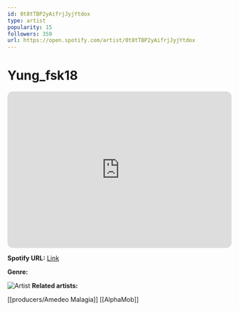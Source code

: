 ```yaml
---
id: 0t8tTBP2yAifrjJyjYtdox
type: artist
popularity: 15
followers: 359
url: https://open.spotify.com/artist/0t8tTBP2yAifrjJyjYtdox
---
```

# Yung_fsk18

<iframe style="border-radius:12px" src="https://open.spotify.com/embed/artist/0t8tTBP2yAifrjJyjYtdox" width="100%" height="352" frameBorder="0" allowfullscreen="" allow="autoplay; clipboard-write; encrypted-media; fullscreen; picture-in-picture" loading="lazy"></iframe>

**Spotify URL:** [Link](https://open.spotify.com/artist/0t8tTBP2yAifrjJyjYtdox)

**Genre:** 

![Artist](https://i.scdn.co/image/ab6761610000e5eb23c046c184af6f5f29de19b6)
**Related artists:**

[[producers/Amedeo Malagia]]
[[AlphaMob]]
